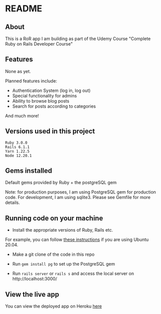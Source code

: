 # README

## About
This is a RoR app I am building as part of the Udemy Course "Complete Ruby on Rails Developer Course"

## Features
None as yet.

Planned features include:

* Authentication System (log in, log out)
* Special functionality for admins
* Ability to browse blog posts
* Search for posts according to categories

And much more!

## Versions used in this project

```
Ruby 3.0.0
Rails 6.1.1
Yarn 1.22.5
Node 12.20.1
```

## Gems installed
Default gems provided by Ruby + the postgreSQL gem

Note: for production purposes, I am using PostgreSQL gem for production code. For development, I am using sqlite3.
Please see Gemfile for more details.


## Running code on your machine

- Install the appropriate versions of Ruby, Rails etc.

For example, you can follow [these instructions](https://gorails.com/setup/ubuntu/20.04) if you are using Ubuntu 20.04.

- Make a git clone of the code in this repo

- Run `gem install pg` to set up the PostgreSQL gem

- Run `rails server` or `rails s` and access the local server on http://localhost:3000/


## View the live app

You can view the deployed app on Heroku [here](https://victorias-udemy-project.herokuapp.com/)